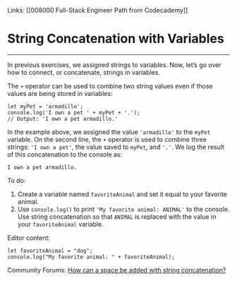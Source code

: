 Links:  [[008000 Full-Stack Engineer Path from Codecademy]]
# String Concatenation with Variables
---
In previous exercises, we assigned strings to variables. Now, let’s go over how to connect, or concatenate, strings in variables.

The `+` operator can be used to combine two string values even if those values are being stored in variables:

	let myPet = 'armadillo';
	console.log('I own a pet ' + myPet + '.');
	// Output: 'I own a pet armadillo.'

In the example above, we assigned the value `'armadillo'` to the `myPet` variable. On the second line, the `+` operator is used to combine three strings: `'I own a pet'`, the value saved to `myPet`, and `'.'`. We log the result of this concatenation to the console as:

	I own a pet armadillo.

To do:
1. Create a variable named `favoriteAnimal` and set it equal to your favorite animal.
2. Use `console.log()` to print `'My favorite animal: ANIMAL'` to the console. Use string concatenation so that `ANIMAL` is replaced with the value in your `favoriteAnimal` variable.

Editor content:

	let favoriteAnimal = "dog";
	console.log("My favorite animal: " + favoriteAnimal);

Community Forums:
[How can a space be added with string concatenation?](https://discuss.codecademy.com/t/how-can-a-space-be-added-with-string-concatenation/492509)